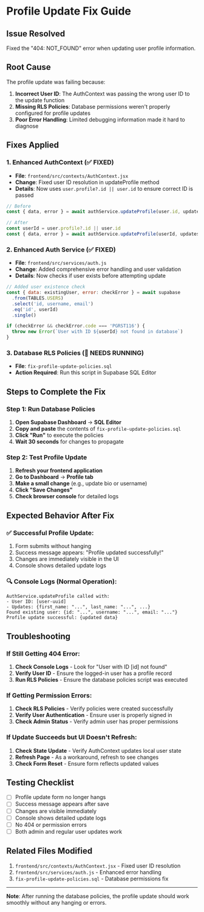 # Profile Update Fix Guide

## Issue Resolved
Fixed the "404: NOT_FOUND" error when updating user profile information.

## Root Cause
The profile update was failing because:
1. **Incorrect User ID**: The AuthContext was passing the wrong user ID to the update function
2. **Missing RLS Policies**: Database permissions weren't properly configured for profile updates
3. **Poor Error Handling**: Limited debugging information made it hard to diagnose

## Fixes Applied

### 1. Enhanced AuthContext (✅ FIXED)
- **File**: `frontend/src/contexts/AuthContext.jsx`
- **Change**: Fixed user ID resolution in updateProfile method
- **Details**: Now uses `user.profile?.id || user.id` to ensure correct ID is passed

```javascript
// Before
const { data, error } = await authService.updateProfile(user.id, updates)

// After  
const userId = user.profile?.id || user.id
const { data, error } = await authService.updateProfile(userId, updates)
```

### 2. Enhanced Auth Service (✅ FIXED)
- **File**: `frontend/src/services/auth.js`
- **Change**: Added comprehensive error handling and user validation
- **Details**: Now checks if user exists before attempting update

```javascript
// Added user existence check
const { data: existingUser, error: checkError } = await supabase
  .from(TABLES.USERS)
  .select('id, username, email')
  .eq('id', userId)
  .single()

if (checkError && checkError.code === 'PGRST116') {
  throw new Error(`User with ID ${userId} not found in database`)
}
```

### 3. Database RLS Policies (🔧 NEEDS RUNNING)
- **File**: `fix-profile-update-policies.sql`
- **Action Required**: Run this script in Supabase SQL Editor

## Steps to Complete the Fix

### Step 1: Run Database Policies
1. **Open Supabase Dashboard** → **SQL Editor**
2. **Copy and paste** the contents of `fix-profile-update-policies.sql`
3. **Click "Run"** to execute the policies
4. **Wait 30 seconds** for changes to propagate

### Step 2: Test Profile Update
1. **Refresh your frontend application**
2. **Go to Dashboard** → **Profile tab**
3. **Make a small change** (e.g., update bio or username)
4. **Click "Save Changes"**
5. **Check browser console** for detailed logs

## Expected Behavior After Fix

### ✅ Successful Profile Update:
1. Form submits without hanging
2. Success message appears: "Profile updated successfully!"
3. Changes are immediately visible in the UI
4. Console shows detailed update logs

### 🔍 Console Logs (Normal Operation):
```
AuthService.updateProfile called with:
- User ID: [user-uuid]
- Updates: {first_name: "...", last_name: "...", ...}
Found existing user: {id: "...", username: "...", email: "..."}
Profile update successful: {updated data}
```

## Troubleshooting

### If Still Getting 404 Error:
1. **Check Console Logs** - Look for "User with ID [id] not found"
2. **Verify User ID** - Ensure the logged-in user has a profile record
3. **Run RLS Policies** - Ensure the database policies script was executed

### If Getting Permission Errors:
1. **Check RLS Policies** - Verify policies were created successfully
2. **Verify User Authentication** - Ensure user is properly signed in
3. **Check Admin Status** - Verify admin user has proper permissions

### If Update Succeeds but UI Doesn't Refresh:
1. **Check State Update** - Verify AuthContext updates local user state
2. **Refresh Page** - As a workaround, refresh to see changes
3. **Check Form Reset** - Ensure form reflects updated values

## Testing Checklist

- [ ] Profile update form no longer hangs
- [ ] Success message appears after save
- [ ] Changes are visible immediately
- [ ] Console shows detailed update logs
- [ ] No 404 or permission errors
- [ ] Both admin and regular user updates work

## Related Files Modified

1. `frontend/src/contexts/AuthContext.jsx` - Fixed user ID resolution
2. `frontend/src/services/auth.js` - Enhanced error handling
3. `fix-profile-update-policies.sql` - Database permissions fix

---

**Note**: After running the database policies, the profile update should work smoothly without any hanging or errors.
